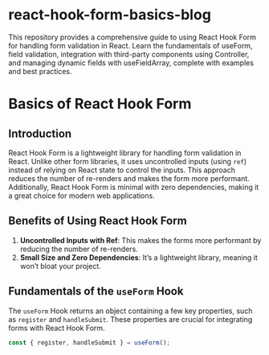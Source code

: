 # react-hook-form-basics-blog
This repository provides a comprehensive guide to using React Hook Form for handling form validation in React. Learn the fundamentals of useForm, field validation, integration with third-party components using Controller, and managing dynamic fields with useFieldArray, complete with examples and best practices.
# Basics of React Hook Form

## Introduction
React Hook Form is a lightweight library for handling form validation in React. Unlike other form libraries, it uses uncontrolled inputs (using `ref`) instead of relying on React state to control the inputs. This approach reduces the number of re-renders and makes the form more performant. Additionally, React Hook Form is minimal with zero dependencies, making it a great choice for modern web applications.

## Benefits of Using React Hook Form
1. **Uncontrolled Inputs with Ref**: This makes the forms more performant by reducing the number of re-renders.
2. **Small Size and Zero Dependencies**: It’s a lightweight library, meaning it won’t bloat your project.

## Fundamentals of the `useForm` Hook
The `useForm` Hook returns an object containing a few key properties, such as `register` and `handleSubmit`. These properties are crucial for integrating forms with React Hook Form.

```jsx
const { register, handleSubmit } = useForm();
